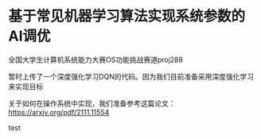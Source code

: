 # 基于常见机器学习算法实现系统参数的AI调优
全国大学生计算机系统能力大赛OS功能挑战赛道proj288

暂时上传了一个深度强化学习DQN的代码。因为我们目前准备采用深度强化学习来实现目标

关于如何在操作系统中实现，我们准备参考这篇论文：https://arxiv.org/pdf/2111.11554

test
